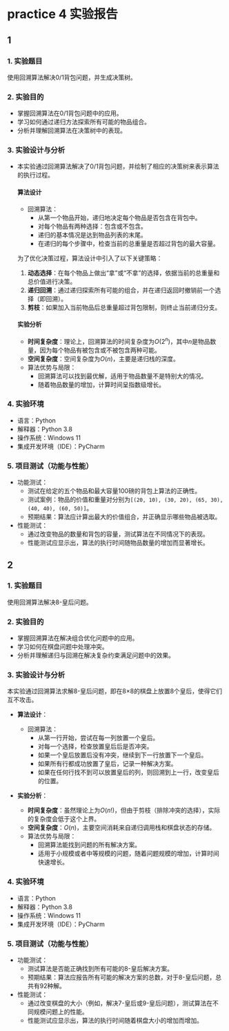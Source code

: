 # practice 4 实验报告

## 1

### 1. 实验题目

使用回溯算法解决0/1背包问题，并生成决策树。

### 2. 实验目的

- 掌握回溯算法在0/1背包问题中的应用。
- 学习如何通过递归方法探索所有可能的物品组合。
- 分析并理解回溯算法在决策树中的表现。

### 3. 实验设计与分析

- 本实验通过回溯算法解决了0/1背包问题，并绘制了相应的决策树来表示算法的执行过程。

  #### 算法设计

  - 回溯算法：
    - 从第一个物品开始，递归地决定每个物品是否包含在背包中。
    - 对每个物品有两种选择：包含或不包含。
    - 递归的基本情况是达到物品列表的末尾。
    - 在递归的每个步骤中，检查当前的总重量是否超过背包的最大容量。

  为了优化决策过程，算法设计中引入了以下关键策略：

  1. **动态选择**：在每个物品上做出“拿”或“不拿”的选择，依据当前的总重量和总价值进行决策。
  2. **递归回溯**：通过递归探索所有可能的组合，并在递归返回时撤销前一个选择（即回溯）。
  3. **剪枝**：如果加入当前物品后总重量超过背包限制，则终止当前递归分支。

  #### 实验分析

  - **时间复杂度**：理论上，回溯算法的时间复杂度为$O(2^n)$，其中$n$是物品数量，因为每个物品有被包含或不被包含两种可能。
  - **空间复杂度**：空间复杂度为$O(n)$，主要是递归栈的深度。
  - 算法优势与局限：
    - 回溯算法可以找到最优解，适用于物品数量不是特别大的情况。
    - 随着物品数量的增加，计算时间呈指数级增长。

### 4. 实验环境

- 语言：Python
- 解释器：Python 3.8
- 操作系统：Windows 11
- 集成开发环境（IDE）：PyCharm

### 5. 项目测试（功能与性能）

- 功能测试：
  - 测试在给定的五个物品和最大容量100磅的背包上算法的正确性。
  - 测试案例：物品的价值和重量对分别为`[(20, 10), (30, 20), (65, 30), (40, 40), (60, 50)]`。
  - 预期结果：算法应计算出最大的价值组合，并正确显示哪些物品被选取。
- 性能测试：
  - 通过改变物品的数量和背包的容量，测试算法在不同情况下的表现。
  - 性能测试应显示出，算法的执行时间随物品数量的增加而显著增长。

## 2

### 1. 实验题目

使用回溯算法解决8-皇后问题。

### 2. 实验目的

- 掌握回溯算法在解决组合优化问题中的应用。
- 学习如何在棋盘问题中处理冲突。
- 分析并理解递归与回溯在解决复杂约束满足问题中的效果。

### 3. 实验设计与分析

本实验通过回溯算法求解8-皇后问题，即在8×8的棋盘上放置8个皇后，使得它们互不攻击。

- **算法设计**：

  - 回溯算法：
    - 从第一行开始，尝试在每一列放置一个皇后。
    - 对每一个选择，检查放置皇后后是否冲突。
    - 如果一个皇后放置后没有冲突，继续到下一行放置下一个皇后。
    - 如果所有行都成功放置了皇后，记录一种解决方案。
    - 如果在任何行找不到可以放置皇后的列，则回溯到上一行，改变皇后的位置。

- **实验分析**：

  - **时间复杂度**：虽然理论上为$O(n!)$，但由于剪枝（排除冲突的选择），实际的复杂度会低于这个上界。
  - **空间复杂度**：$O(n)$，主要空间消耗来自递归调用栈和棋盘状态的存储。
  - 算法优势与局限：
    - 回溯算法能找到问题的所有解决方案。
    - 适用于小规模或者中等规模的问题，随着问题规模的增加，计算时间快速增长。


### 4. 实验环境

- 语言：Python
- 解释器：Python 3.8
- 操作系统：Windows 11
- 集成开发环境（IDE）：PyCharm

### 5. 项目测试（功能与性能）

- 功能测试：
  - 测试算法是否能正确找到所有可能的8-皇后解决方案。
  - 预期结果：算法应报告所有可能的解决方案的总数，对于8-皇后问题，总共有92种解。
- 性能测试：
  - 通过改变棋盘的大小（例如，解决7-皇后或9-皇后问题），测试算法在不同规模问题上的性能。
  - 性能测试应显示出，算法的执行时间随着棋盘大小的增加而增加。